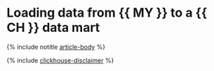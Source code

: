 # Loading data from {{ MY }} to a {{ CH }} data mart


{% include notitle [article-body](../../_tutorials/dataplatform/mysql-to-clickhouse.md) %}

{% include [clickhouse-disclaimer](../../_includes/clickhouse-disclaimer.md) %}

